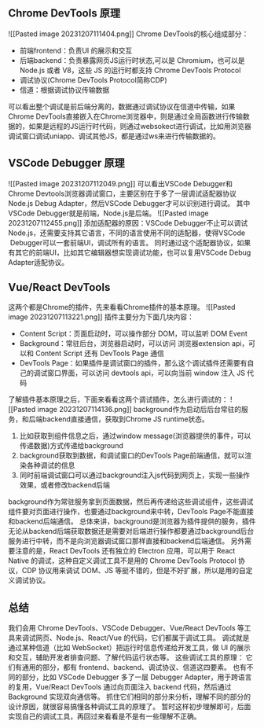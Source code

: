 ## Chrome DevTools 原理
![[Pasted image 20231207111404.png]]
Chrome DevTools的核心组成部分：
- 前端frontend：负责UI 的展示和交互
- 后端backend：负责暴露网页JS运行时状态,可以是 Chromium，也可以是 Node.js 或者 V8，这些 JS 的运行时都支持 Chrome DevTools Protocol
- 调试协议(Chrome DevTools Protocol简称CDP)
- 信道：根据调试协议传输数据

可以看出整个调试是前后端分离的，数据通过调试协议在信道中传输，如果Chrome DevTools直接嵌入在Chrome浏览器中，则是通过全局函数进行传输数据的，如果是远程的JS运行时代码，则通过websokect进行调试，比如用浏览器调试窗口调试uniapp、调试其他JS，都是通过ws来进行传输数据的。
## VSCode Debugger 原理
![[Pasted image 20231207112049.png]]
可以看出VSCode Debugger和Chrome Devtools浏览器调试窗口，主要区别在于多了一层调试适配器协议Node.js Debug Adapter，然后VSCode Debugger才可以识别进行调试。
其中VSCode Debugger就是前端，Node.js是后端。
![[Pasted image 20231207112455.png]]
添加适配器的原因：VSCode Debugger不止可以调试Node.js，还需要支持其它语言，不同的语言使用不同的适配器，使得VSCode  Debugger可以一套前端UI，调试所有的语言。
同时通过这个适配器协议，如果有其它的前端UI，比如其它编辑器想实现调试功能，也可以复用VSCode Debug Adapter适配协议。
## Vue/React DevTools
这两个都是Chrome的插件，先来看看Chrome插件的基本原理。
![[Pasted image 20231207113221.png]]
插件主要分为下面几块内容：
- Content Script：页面启动时，可以操作部分 DOM，可以监听 DOM Event
- Background：常驻后台，浏览器启动时，可以访问 浏览器extension api，可以和 Content Script 还有 DevTools Page 通信
- DevTools Page：如果插件是调试窗口的插件，那么这个调试插件还需要有自己的调试窗口界面，可以访问 devtools api，可以向当前 window 注入 JS 代码

了解插件基本原理之后，下面来看看这两个调试插件，怎么进行调试的：
![[Pasted image 20231207114136.png]]
background作为启动后后台常驻的服务，和后端backend直接通信，获取到Chrome JS runtime状态。
1. 比如获取到组件信息之后，通过window message(浏览器提供的事件，可以传递数据)方式传递给background
2. background获取到数据，和调试窗口的DevTools Page前端通信，就可以渲染各种调试的信息
3. 同时前端调试窗口可以通过background注入js代码到网页上，实现一些操作效果，或者修改backend后端

background作为常驻服务拿到页面数据，然后再传递给这些调试组件，这些调试组件要对页面进行操作，也要通过background来中转，DevTools Page不能直接和backend后端通信。
总体来讲，background是浏览器为插件提供的服务，插件无论从backend后端获取数据还是需要对后端进行操作都要通过background后台服务进行中转，而不是向浏览器调试窗口那样直接和backend后端通信。
另外需要注意的是，React DevTools 还有独立的 Electron 应用，可以用于 React Native 的调试，这种自定义调试工具不是用的 Chrome DevTools Protocol 协议，CDP 协议用来调试 DOM、JS 等挺不错的，但是不好扩展，所以是用的自定义调试协议。
## 总结
我们会用 Chrome DevTools、VSCode Debugger、Vue/React DevTools 等工具来调试网页、Node.js、React/Vue 的代码，它们都属于调试工具。
调试就是通过某种信道（比如 WebSocket）把运行时信息传递给开发工具，做 UI 的展示和交互，辅助开发者排查问题、了解代码运行状态等。
这些调试工具的原理：
它们有通用的部分，都有 frontend、backend、调试协议、信道这四要素。
也有不同的部分，比如 VSCode Debugger 多了一层 Debugger Adapter，用于跨语言的复用，Vue/React DevTools 通过向页面注入 backend 代码，然后通过 Background 实现双向通信等。
抓住它们相同的部分来分析，理解不同的部分的设计原因，就很容易搞懂各种调试工具的原理了。
暂时这样初步理解即可，后面实现自己的调试工具，再回过来看看是不是有一些理解不正确。